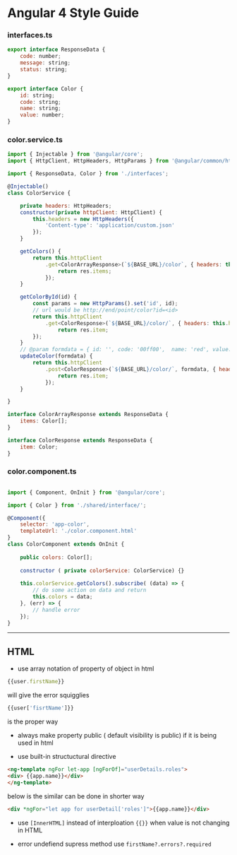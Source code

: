
# Angular 4 Style Guide

### interfaces.ts

```js
export interface ResponseData {
    code: number;
    message: string;
    status: string;
}

export interface Color {
    id: string;
    code: string;
    name: string;
    value: number;
}
```

### color.service.ts

```js
import { Injectable } from '@angular/core';
import { HttpClient, HttpHeaders, HttpParams } from '@angular/common/http';

import { ResponseData, Color } from './interfaces';

@Injectable()
class ColorService {

    private headers: HttpHeaders;
    constructor(private httpClient: HttpClient) {
        this.headers = new HttpHeaders({
            'Content-type': 'application/custom.json'
        });
    }

    getColors() {
        return this.httpClient
            .get<ColorArrayResponse>(`${BASE_URL}/color`, { headers: this.headers }).map((res) => {
                return res.items;
            });
    }

    getColorById(id) {
        const params = new HttpParams().set('id', id);
        // url would be http://end/point/color?id=<id>
        return this.httpClient
            .get<ColorResponse>(`${BASE_URL}/color/`, { headers: this.headers, params }).map((res) => {
                return res.item;
        });
    }
    // @param formdata = { id: '', code: '00ff00',  name: 'red', value: 25 }
    updateColor(formdata) { 
        return this.httpClient
            .post<ColorResponse>(`${BASE_URL}/color/`, formdata, { headers: this.headers }).map((res) => {
                return res.item;
            });
    }

}

interface ColorArrayResponse extends ResponseData {
    items: Color[];
}

interface ColorResponse extends ResponseData {
    item: Color;
}

```

### color.component.ts

```js

import { Component, OnInit } from '@angular/core';

import { Color } from './shared/interface/';

@Component({
    selector: 'app-color',
    templateUrl: './color.component.html'
}
class ColorComponent extends OnInit {
    
    public colors: Color[]; 
    
    constructor ( private colorService: ColorService) {}
    
    this.colorService.getColors().subscribe( (data) => {
        // do some action on data and return
        this.colors = data;
    }, (err) => {
        // handle error
    });
}
```
----

## HTML
- use array notation of property of object in html

```js
{{user.firstName}}
``` 
will give the error squigglies

```js
{{user['fisrtName']}}
``` 

is the proper way


- always make property public ( default visibility is public) if it is being used in html

- use built-in structuctural directive 

```html
<ng-template ngFor let-app [ngForOf]="userDetails.roles">
<div> {{app.name}}</div>
</ng-template>
```

below is the similar can be done in shorter way

```html
<div *ngFor="let app for userDetail['roles']">{{app.name}}</div>
```

- use `[InnerHTML]` instead of interploation `{{}}` when value is not changing in HTML 

<p [InnerHTML]="''.concat(user.firstName, ' ', user.lastName)"></p>

- error undefiend supress method
    use ` firstName?.errors?.required `


